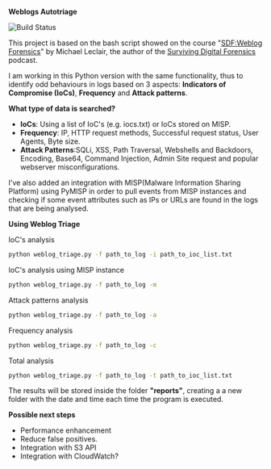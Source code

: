 **Weblogs Autotriage** 

![Build Status](https://travis-ci.com/aleprada/weblog_triage.svg?branch=main)

This project is based on the bash script showed on the course "[SDF:Weblog Forensics](https://www.udemy.com/course/sdf-weblog-forensics/)" by Michael Leclair, 
the author of the [Surviving Digital Forensics](https://digitalforensicsurvivalpodcast.com/surviving-digital-forensics/) podcast.

I am working in this Python version with the same functionality, thus 
to identify odd behaviours in logs based on 3 aspects: **Indicators of Compromise (IoCs)**, **Frequency** and **Attack patterns**.

**What type of data is searched?**
* **IoCs**: Using a list of IoC's (e.g. iocs.txt) or IoCs stored on MISP.
* **Frequency**: IP, HTTP request methods, Successful request status, User Agents, Byte size. 
* **Attack Patterns**:SQLi, XSS, Path Traversal, Webshells and Backdoors, Encoding, 
  Base64, Command Injection, Admin Site request and popular webserver misconfigurations.
  
I've also added an integration with MISP(Malware Information Sharing Platform) 
using PyMISP in order to pull events from MISP instances and checking 
if some event attributes such as IPs or URLs are found in the logs that 
are being analysed.

**Using Weblog Triage**

IoC's analysis
```bash 
python weblog_triage.py -f path_to_log -i path_to_ioc_list.txt
```
IoC's analysis using MISP instance
```bash 
python weblog_triage.py -f path_to_log -m 
```
Attack patterns analysis
```bash 
python weblog_triage.py -f path_to_log -a
```
Frequency analysis

```bash 
python weblog_triage.py -f path_to_log -c
```

Total analysis
```bash 
python weblog_triage.py -f path_to_log -t path_to_ioc_list.txt
```

The results will be stored inside the folder **"reports"**, creating a 
a new folder with the date and time each time the program is executed.

**Possible next steps**
* Performance enhancement
* Reduce false positives.
* Integration with S3 API
* Integration with CloudWatch?
